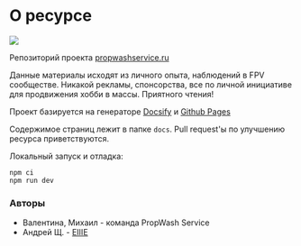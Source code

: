 # О ресурсе

![](docs/assets/hero-bg.jpg)

Репозиторий проекта [propwashservice.ru](http://propwashservice.ru)

Данные материалы исходят из личного опыта, наблюдений в FPV сообществе. Никакой рекламы, спонсорства, все по личной инициативе для продвижения хобби в массы. Приятного чтения!

Проект базируется на генераторе [Docsify](https://docsify.js.org/) и [Github Pages](https://pages.github.com/)

Содержимое страниц лежит в папке `docs`. Pull request'ы по улучшению ресурса приветствуются.

Локальный запуск и отладка:
```shell
npm ci
npm run dev
```

### Авторы

* Валентина, Михаил - команда PropWash Service
* Андрей Щ. - [EIIIE](https://github.com/EIIIE)
